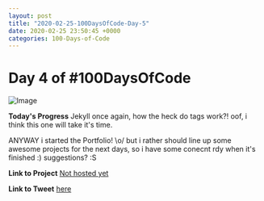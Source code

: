 ```yaml
---
layout: post
title: "2020-02-25-100DaysOfCode-Day-5"
date: 2020-02-25 23:50:45 +0000
categories: 100-Days-of-Code
---
```


# Day 4 of #100DaysOfCode
![Image](https://tobiasrauer.de/portfolio_images/Tobias_Rauer_-_Portfolio_Project_01.png)
<br/>

**Today's Progress**
Jekyll once again, how the heck do tags work?! oof, i think this one will take it's time. 

ANYWAY i started the Portfolio! \o/ but i rather should line up some awesome projects for the next days, so i have some conecnt rdy when it's finished :) suggestions? :S 
<br/>

**Link to Project**
[Not hosted yet](#)
<br/>

**Link to Tweet**
[here](#)

